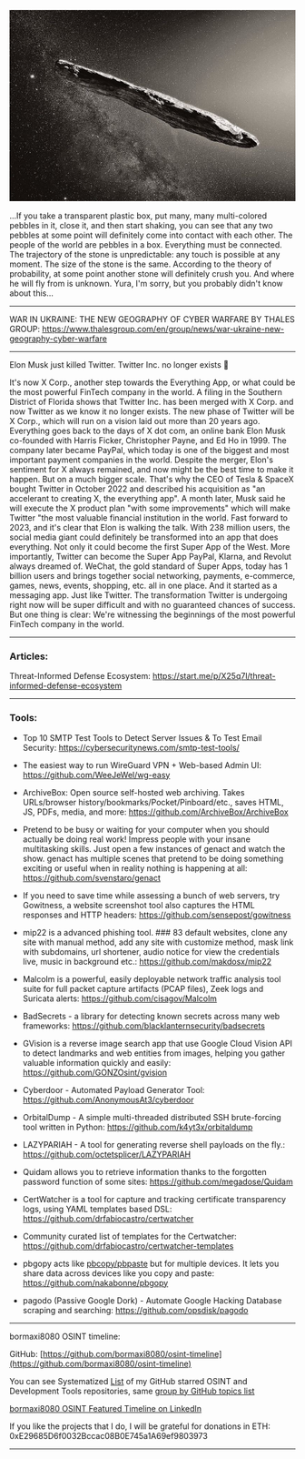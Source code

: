 
![alt text](img/02.jpeg)

...If you take a transparent plastic box, put many, many multi-colored pebbles in it, close it, and then start shaking, you can see that any two pebbles at some point will definitely come into contact with each other.
The people of the world are pebbles in a box. Everything must be connected. The trajectory of the stone is unpredictable: any touch is possible at any moment. The size of the stone is the same. According to the theory of probability, at some point another stone will definitely crush you. And where he will fly from is unknown.
Yura, I'm sorry, but you probably didn't know about this...

----

WAR IN UKRAINE: THE NEW GEOGRAPHY OF CYBER WARFARE BY THALES GROUP: https://www.thalesgroup.com/en/group/news/war-ukraine-new-geography-cyber-warfare

----

Elon Musk just killed Twitter. Twitter Inc. no longer exists 🤯  
  
It's now X Corp., another step towards the Everything App, or what could be the most powerful FinTech company in the world.
A filing in the Southern District of Florida shows that Twitter Inc. has been merged with X Corp. and now Twitter as we know it no longer exists.
The new phase of Twitter will be X Corp., which will run on a vision laid out more than 20 years ago.
Everything goes back to the days of X dot com, an online bank Elon Musk co-founded with Harris Ficker, Christopher Payne, and Ed Ho in 1999. The company later became PayPal, which today is one of the biggest and most important payment companies in the world.
Despite the merger, Elon's sentiment for X always remained, and now might be the best time to make it happen. But on a much bigger scale.
That's why the CEO of Tesla & SpaceX bought Twitter in October 2022 and described his acquisition as "an accelerant to creating X, the everything app". A month later, Musk said he will execute the X product plan "with some improvements" which will make Twitter "the most valuable financial institution in the world.
Fast forward to 2023, and it's clear that Elon is walking the talk.
With 238 million users, the social media giant could definitely be transformed into an app that does everything.
Not only it could become the first Super App of the West. More importantly, Twitter can become the Super App PayPal, Klarna, and Revolut always dreamed of.
WeChat, the gold standard of Super Apps, today has 1 billion users and brings together social networking, payments, e-commerce, games, news, events, shopping, etc. all in one place.
And it started as a messaging app. Just like Twitter.
The transformation Twitter is undergoing right now will be super difficult and with no guaranteed chances of success. But one thing is clear: We're witnessing the beginnings of the most powerful FinTech company in the world.

----

### Articles:

Threat-Informed Defense Ecosystem: https://start.me/p/X25q7l/threat-informed-defense-ecosystem

----

### Tools:

- Top 10 SMTP Test Tools to Detect Server Issues & To Test Email Security: https://cybersecuritynews.com/smtp-test-tools/

- The easiest way to run WireGuard VPN + Web-based Admin UI: https://github.com/WeeJeWel/wg-easy

- ArchiveBox: Open source self-hosted web archiving. Takes URLs/browser history/bookmarks/Pocket/Pinboard/etc., saves HTML, JS, PDFs, media, and more: https://github.com/ArchiveBox/ArchiveBox

- Pretend to be busy or waiting for your computer when you should actually be doing real work! Impress people with your insane multitasking skills. Just open a few instances of genact and watch the show. genact has multiple scenes that pretend to be doing something exciting or useful when in reality nothing is happening at all: https://github.com/svenstaro/genact

- If you need to save time while assessing a bunch of web servers, try Gowitness, a website screenshot tool also captures the HTML responses and HTTP headers: https://github.com/sensepost/gowitness

- mip22 is a advanced phishing tool. ### 83 default websites, clone any site with manual method, add any site with customize method, mask link with subdomains, url shortener, audio notice for view the credentials live, music in background etc.: https://github.com/makdosx/mip22

- Malcolm is a powerful, easily deployable network traffic analysis tool suite for full packet capture artifacts (PCAP files), Zeek logs and Suricata alerts: https://github.com/cisagov/Malcolm

- BadSecrets - a library for detecting known secrets across many web frameworks: https://github.com/blacklanternsecurity/badsecrets

- GVision is a reverse image search app that use Google Cloud Vision API to detect landmarks and web entities from images, helping you gather valuable information quickly and easily: https://github.com/GONZOsint/gvision

- Cyberdoor - Automated Payload Generator Tool: https://github.com/AnonymousAt3/cyberdoor

- OrbitalDump - A simple multi-threaded distributed SSH brute-forcing tool written in Python: https://github.com/k4yt3x/orbitaldump

- LAZYPARIAH - A tool for generating reverse shell payloads on the fly.: https://github.com/octetsplicer/LAZYPARIAH

- Quidam allows you to retrieve information thanks to the forgotten password function of some sites: https://github.com/megadose/Quidam

- CertWatcher is a tool for capture and tracking certificate transparency logs, using YAML templates based DSL: https://github.com/drfabiocastro/certwatcher

- Community curated list of templates for the Certwatcher: https://github.com/drfabiocastro/certwatcher-templates

- pbgopy acts like [pbcopy/pbpaste](https://www.unix.com/man-page/osx/1/pbcopy/) but for multiple devices. It lets you share data across devices like you copy and paste: https://github.com/nakabonne/pbgopy

- pagodo (Passive Google Dork) - Automate Google Hacking Database scraping and searching: https://github.com/opsdisk/pagodo

----

bormaxi8080 OSINT timeline:

GitHub: [https://github.com/bormaxi8080/osint-timeline](https://github.com/bormaxi8080/osint-timeline)

You can see Systematized [List](https://github.com/bormaxi8080/github-starred-repos-builder/blob/main/starred_repos.md) of my GitHub starred OSINT and Development Tools repositories, same [group by GitHub topics list](https://github.com/bormaxi8080/starred)

[bormaxi8080 OSINT Featured Timeline on LinkedIn](https://www.linkedin.com/in/osintech/details/featured/)

If you like the projects that I do, I will be grateful for donations in ETH: 0xE29685D6f0032Bccac08B0E745a1A69ef9803973

----
